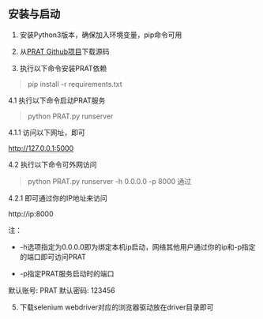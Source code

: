 ## 安装与启动

1. 安装Python3版本，确保加入环境变量，pip命令可用

2. 从[PRAT Github项目](https://github.com/xiaobing0805/PRAT)下载源码

3. 执行以下命令安装PRAT依赖

> pip install -r requirements.txt

4.1 执行以下命令启动PRAT服务

> python PRAT.py runserver

4.1.1 访问以下网址，即可

http://127.0.0.1:5000

4.2 执行以下命令可外网访问

> python PRAT.py runserver -h 0.0.0.0 -p 8000
通过

4.2.1 即可通过你的IP地址来访问

http://ip:8000

注： 
- -h选项指定为0.0.0.0即为绑定本机ip启动，网络其他用户通过你的ip和-p指定的端口即可访问PRAT

- -p指定PRAT服务启动时的端口

默认账号: PRAT
默认密码: 123456

5. 下载selenium webdriver对应的浏览器驱动放在driver目录即可